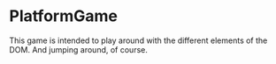 # PlatformGame

This game is intended to play around with the different elements of the DOM. And jumping around, of course.
